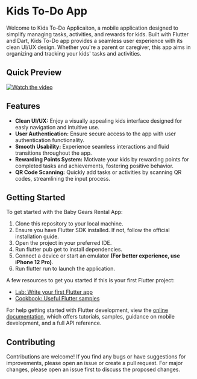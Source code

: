 # Kids To-Do App

Welcome to Kids To-Do Applicaiton, a mobile application designed to simplify managing tasks, activities, and rewards for kids. Built with Flutter and Dart, Kids To-Do app provides a seamless user experience with its clean UI/UX design. Whether you're a parent or caregiver, this app aims in organizing and tracking your kids' tasks and activities.


## Quick Preview

[![Watch the video](https://github.com/youssifsamir/KidsTodo-App/assets/113045942/aaab429a-b919-4ce0-ae38-b6a40cb0a3ef)](https://streamable.com/k7ivyh)


## Features

- **Clean UI/UX:** Enjoy a visually appealing kids interface designed for easly navigation and intuitive use.
- **User Authentication:** Ensure secure access to the app with user authentication functionality.
- **Smooth Usability:** Experience seamless interactions and fluid transitions throughout the app.
- **Rewarding Points System:** Motivate your kids by rewarding points for completed tasks and achievements, fostering positive behavior.
- **QR Code Scanning:** Quickly add tasks or activities by scanning QR codes, streamlining the input process.


## Getting Started

To get started with the Baby Gears Rental App:

  1. Clone this repository to your local machine.
  2. Ensure you have Flutter SDK installed. If not, follow the official installation guide.
  3. Open the project in your preferred IDE.
  4. Run flutter pub get to install dependencies.
  5. Connect a device or start an emulator **(For better experience, use iPhone 12 Pro)**.
  6. Run flutter run to launch the application.

A few resources to get you started if this is your first Flutter project:

- [Lab: Write your first Flutter app](https://docs.flutter.dev/get-started/codelab)
- [Cookbook: Useful Flutter samples](https://docs.flutter.dev/cookbook)

For help getting started with Flutter development, view the [online documentation](https://docs.flutter.dev/), which offers tutorials, samples, guidance on mobile development, and a full API reference.

## Contributing

Contributions are welcome! If you find any bugs or have suggestions for improvements, please open an issue or create a pull request. For major changes, please open an issue first to discuss the proposed changes.

